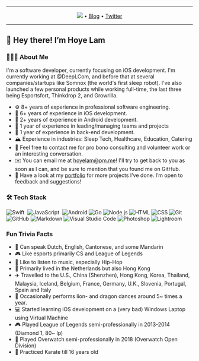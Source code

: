
---

<p align="center">
  <a href="https://twitter.com/intent/follow?screen_name=hoyelam&tw_p=followbutton"><img src="https://img.shields.io/twitter/follow/hoyelam?label=%40hoyelam&style=social"></a>  •
  <a href="https://hoyelam.com/tag/swift/">Blog</a> •
  <a href="https://twitter.com/intent/follow?screen_name=hoyelam&tw_p=followbutton">Twitter</a>
</p>

---

## 👋 Hey there! I’m Hoye Lam 

### 👨🏻‍💻 About Me
I'm a software developer, currently focusing on iOS development. I'm currently working at @DeepLCom, and before that at several companies/startups like Somnox (the world's first sleep robot). I've also launched a few personal products while working full-time, the last three being Esportsfort, Thinkdrop 2, and Growrilla.

- ⚙️ 8+ years of experience in professional software engineering.
- 📱 6+ years of experience in iOS development.
- 🤖 2+ years of experience in Android development.
- 👔 1 year of experience in leading/managing teams and projects
- 📡 1 year of experience in back-end development.
- 🏔️ Experience in industries: Sleep Tech, Healthcare, Education, Catering
- 💬 Feel free to contact me for pro bono consulting and volunteer work or an interesting conversation.
- ✉️ You can email me at hoyelam@pm.me! I'll try to get back to you as soon as I can, and be sure to mention that you found me on GitHub.
- 📄 Have a look at my [portfolio](https://hoyelam.com/portfolio/) for more projects I’ve done. I’m open to feedback and suggestions!

### 🛠 Tech Stack
![Swift](https://img.shields.io/badge/-Swift-05122A?style=flat&logo=swift)&nbsp;
![JavaScript](https://img.shields.io/badge/-JavaScript-05122A?style=flat&logo=javascript)&nbsp;
![Android](https://img.shields.io/badge/-Android-05122A?style=flat&logo=android)
![Go](https://img.shields.io/badge/-Go-05122A?style=flat&logo=Go)
![Node.js](https://img.shields.io/badge/-Node.js-05122A?style=flat&logo=node.js)
![HTML](https://img.shields.io/badge/-HTML-05122A?style=flat&logo=HTML5)
![CSS](https://img.shields.io/badge/-CSS-05122A?style=flat&logo=CSS3&logoColor=1572B6)
![Git](https://img.shields.io/badge/-Git-05122A?style=flat&logo=git)
![GitHub](https://img.shields.io/badge/-GitHub-05122A?style=flat&logo=github)
![Markdown](https://img.shields.io/badge/-Markdown-05122A?style=flat&logo=markdown)
![Visual Studio Code](https://img.shields.io/badge/-Visual%20Studio%20Code-05122A?style=flat&logo=visual-studio-code&logoColor=007ACC)
![Photoshop](https://img.shields.io/badge/-Photoshop-05122A?style=flat&logo=adobe-photoshop)
![Lightroom](https://img.shields.io/badge/-lightroom-05122A?style=flat&logo=adobe-lightroom)

### Fun Trivia Facts
* 💬 Can speak Dutch, English, Cantonese, and some Mandarin
* 🎮 Like esports primarily CS and League of Legends
* 🎵 Like to listen to music, especially Hip-Hop
* 🏡 Primarily lived in the Netherlands but also Hong Kong
* ✈️ Travelled to the U.S., China (Shenzhen), Hong Kong, Korea, Thailand, Malaysia, Iceland, Belgium, France, Germany, U.K., Slovenia, Portugal, Spain and Italy
* 🦁 Occasionally performs lion- and dragon dances around 5~ times a year.
* 💻 Started learning iOS development on a (very bad) Windows Laptop using Virtual Machine
* 🎮 Played League of Legends semi-professionally in 2013-2014 (Diamond 1, 80~ lp)
* 🔫 Played Overwatch semi-professionally in 2018 (Overwatch Open Division)
* 🥋 Practiced Karate till 16 years old
